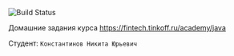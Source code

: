 ![Build Status](https://github.com/NevinTure/java-course-2023/actions/workflows/build.yml/badge.svg)

Домашние задания курса https://fintech.tinkoff.ru/academy/java

Студент: `Константинов Никита Юрьевич`
